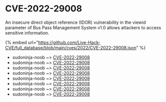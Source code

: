# CVE-2022-29008

An insecure direct object reference (IDOR) vulnerability in the viewid parameter of Bus Pass Management System v1.0 allows attackers to access sensitive information.

{% embed url="https://github.com/Live-Hack-CVE/full_database/blob/main/cves/2022/CVE-2022-29008.json" %}


* sudoninja-noob ~> [CVE-2022-29008](https://www.alice-snow.ru/2022/database/cve-2022-29008/cve-2022-29008-sudoninja-noob)
* sudoninja-noob ~> [CVE-2022-29008](https://www.alice-snow.ru/2022/database/cve-2022-29008/cve-2022-29008-sudoninja-noob)
* sudoninja-noob ~> [CVE-2022-29008](https://www.alice-snow.ru/2022/database/cve-2022-29008/cve-2022-29008-sudoninja-noob)
* sudoninja-noob ~> [CVE-2022-29008](https://www.alice-snow.ru/2022/database/cve-2022-29008/cve-2022-29008-sudoninja-noob)
* sudoninja-noob ~> [CVE-2022-29008](https://www.alice-snow.ru/2022/database/cve-2022-29008/cve-2022-29008-sudoninja-noob)
* sudoninja-noob ~> [CVE-2022-29008](https://www.alice-snow.ru/2022/database/cve-2022-29008/cve-2022-29008-sudoninja-noob)
* sudoninja-noob ~> [CVE-2022-29008](https://www.alice-snow.ru/2022/database/cve-2022-29008/cve-2022-29008-sudoninja-noob)
* sudoninja-noob ~> [CVE-2022-29008](https://www.alice-snow.ru/2022/database/cve-2022-29008/cve-2022-29008-sudoninja-noob)